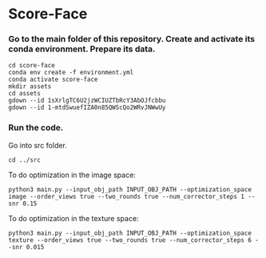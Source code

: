 # Score-Face

### Go to the main folder of this repository. Create and activate its conda environment. Prepare its data.
```
cd score-face
conda env create -f environment.yml
conda activate score-face
mkdir assets
cd assets
gdown --id 1sXrlgTC6U2jzWCIUZTbRcY3AbOJfcbbu
gdown --id 1-mtdSwuefIZA0n85QWScQo2WRvJNWwUy
```

### Run the code.

Go into src folder.
```
cd ../src
```

To do optimization in the image space:
```
python3 main.py --input_obj_path INPUT_OBJ_PATH --optimization_space image --order_views true --two_rounds true --num_corrector_steps 1 --snr 0.15
```

To do optimization in the texture space:
```
python3 main.py --input_obj_path INPUT_OBJ_PATH --optimization_space texture --order_views true --two_rounds true --num_corrector_steps 6 --snr 0.015
```
